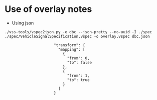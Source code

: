 # Use of overlay notes

* Using json


```
./vss-tools/vspec2json.py -e dbc --json-pretty --no-uuid -I ./spec ./spec/VehicleSignalSpecification.vspec -o overlay.vspec dbc.json
```


                          "transform": {
                            "mapping": [
                              {
                                "from": 0,
                                "to": false
                              },
                              {
                                "from": 1,
                                "to": true
                              }
                            ]
                          }
